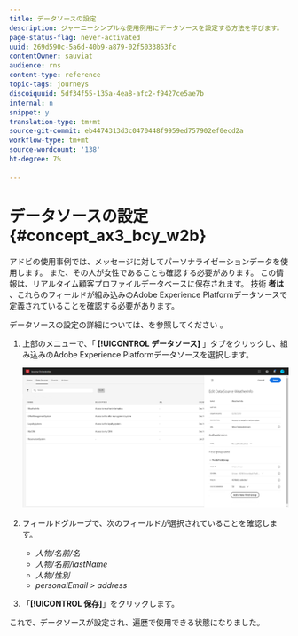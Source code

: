 ```yaml
---
title: データソースの設定
description: ジャーニーシンプルな使用例用にデータソースを設定する方法を学びます。
page-status-flag: never-activated
uuid: 269d590c-5a6d-40b9-a879-02f5033863fc
contentOwner: sauviat
audience: rns
content-type: reference
topic-tags: journeys
discoiquuid: 5df34f55-135a-4ea8-afc2-f9427ce5ae7b
internal: n
snippet: y
translation-type: tm+mt
source-git-commit: eb4474313d3c0470448f9959ed757902ef0ecd2a
workflow-type: tm+mt
source-wordcount: '138'
ht-degree: 7%

---
```



# データソースの設定{#concept_ax3_bcy_w2b}

アドビの使用事例では、メッセージに対してパーソナライゼーションデータを使用します。 また、その人が女性であることも確認する必要があります。 この情報は、リアルタイム顧客プロファイルデータベースに保存されます。 技術 **者は** 、これらのフィールドが組み込みのAdobe Experience Platformデータソースで定義されていることを確認する必要があります。

データソースの設定の詳細については、を参照してください [](../datasource/about-data-sources.md)。

1. 上部のメニューで、「 **[!UICONTROL データソース]** 」タブをクリックし、組み込みのAdobe Experience Platformデータソースを選択します。

   ![](../assets/journey23.png)

1. フィールドグループで、次のフィールドが選択されていることを確認します。

   * _人物/名前/名_
   * _人物/名前/lastName_
   * _人物/性別_
   * _personalEmail > address_

1. 「**[!UICONTROL 保存]**」をクリックします。

これで、データソースが設定され、遍歴で使用できる状態になりました。
